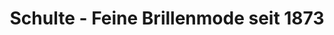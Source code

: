 ---
title: "Schulte - Feine Brillenmode seit 1873"
url: /olpe/schulte-feine-brillenmode-seit-1873/
shop: Optiker
---